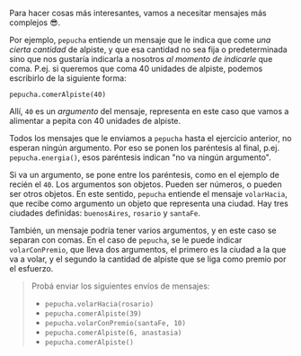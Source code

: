 Para hacer cosas más interesantes, vamos a necesitar mensajes más complejos :sunglasses:. 

Por ejemplo, `pepucha` entiende un mensaje que le indica que come _una cierta cantidad_ de alpiste, y que esa cantidad no sea fija o predeterminada sino que nos gustaría indicarla a nosotros _al momento de indicarle_ que coma. 
P.ej. si queremos que coma 40 unidades de alpiste, podemos escribirlo de la siguiente forma: 

```wollok
pepucha.comerAlpiste(40)
```

Allí, `40` es un _argumento_ del mensaje, representa en este caso que vamos a alimentar a pepita con 40 unidades de alpiste.

Todos los mensajes que le enviamos a `pepucha` hasta el ejercicio anterior, no esperan ningún argumento. Por eso se ponen los paréntesis al final, p.ej. `pepucha.energia()`, esos paréntesis indican "no va ningún argumento".

Si va un argumento, se pone entre los paréntesis, como en el ejemplo de recién el `40`.
Los argumentos son objetos. Pueden ser números, o pueden ser otros objetos. En este sentido, `pepucha` entiende el mensaje `volarHacia`, que recibe como argumento un objeto que representa una ciudad. Hay tres ciudades definidas: `buenosAires`, `rosario` y `santaFe`.

También, un mensaje podría tener varios argumentos, y en este caso se separan con comas. 
En el caso de `pepucha`, se le puede indicar `volarConPremio`, que lleva dos argumentos, el primero es la ciudad a la que va a volar, y el segundo la cantidad de alpiste que se liga como premio por el esfuerzo.

> Probá enviar los siguientes envíos de mensajes:
>
> * `pepucha.volarHacia(rosario)`
> * `pepucha.comerAlpiste(39)`
> * `pepucha.volarConPremio(santaFe, 10)`
> * `pepucha.comerAlpiste(6, anastasia)`
> * `pepucha.comerAlpiste()`
